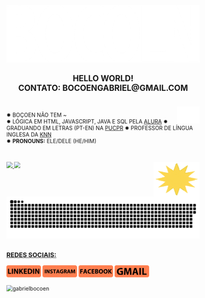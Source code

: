 <div style="display: inline_block"><br>
 <img align="center" alt="Gmns-Gif" height="150" width="1100" src="https://github.com/gabrielbocoen/gabrielbocoen/blob/main/arts/BOCOEN%20(1).png?raw=true">
</div>

<h2 align="center"><b>HELLO WORLD!</b> <br> CONTATO: BOCOENGABRIEL@GMAIL.COM </h2>


<div style="display: inline_block"><br>
 <img align="right" alt="Gmns-Gif" height="45" width="60" src="https://github.com/gabrielbocoen/gabrielbocoen/blob/main/arts/GB.png?raw=true">
</div>

✹ BOÇOEN NÃO TEM ~ <br>
✹ LÓGICA EM HTML, JAVASCRIPT, JAVA E SQL PELA <a href="https://www.alura.com.br/">ALURA</a> ✹ GRADUANDO EM LETRAS (PT-EN) NA <a href="https://www.pucpr.br/">PUCPR</a> ✹ PROFESSOR DE LÍNGUA INGLESA DA <a href="https://www.knnidiomas.com.br/">KNN</a>
<br>
✹ __PRONOUNS:__  ELE/DELE (HE/HIM)<br>

##

<div style="display: inline_block"><br>
 <img align="right" alt="Gmns-Gif" height="90" width="120" src="https://github.com/gabrielbocoen/gabrielbocoen/blob/main/arts/sun.gif?raw=true">
 <a href="https://github.com/gabrielbocoen">
   
 <img height="100em" src="https://github-readme-stats.vercel.app/api?username=gabrielbocoen&show_icons=true&theme=dark&include_all_commits=true&count_private=true"/>
 <img height="100em" src="https://github-readme-stats.vercel.app/api/top-langs/?username=gabrielbocoen&layout=compact&langs_count=7&theme=dark"/>
</div>
  
![Snake animation](https://github.com/gabrielbocoen/gabrielbocoen/blob/output/github-contribution-grid-snake.svg)

##
 
  ### REDES SOCIAIS:

<div>
  <a href="https://www.linkedin.com/in/gabrielbocoen/" target="_blank"><img src="https://github.com/gabrielbocoen/gabrielbocoen/blob/main/arts/Redes%20Sociais/linked-in.png?raw=true" target="_blank"/></a>
  <a href="https://www.instagram.com/gabrielbocoen/" target="_blank"><img src="https://github.com/gabrielbocoen/gabrielbocoen/blob/main/arts/Redes%20Sociais/INSTAGRAM.png?raw=true" target="_blank"/></a>
 <a href="https://www.facebook.com/gabrielbocoen/" target="_blank"><img src="https://github.com/gabrielbocoen/gabrielbocoen/blob/main/arts/Redes%20Sociais/FACEBOOK.png?raw=true" target="_blank"/></a>
 <a href="mailto:bocoengabriel@gmail.com" target="_blank"><img src="https://github.com/gabrielbocoen/gabrielbocoen/blob/main/arts/Redes%20Sociais/GMAIL.png?raw=true"/></a>
</div>
<br>
<img src="https://komarev.com/ghpvc/?username=gabrielbocoen&color=orange" alt="gabrielbocoen" />

